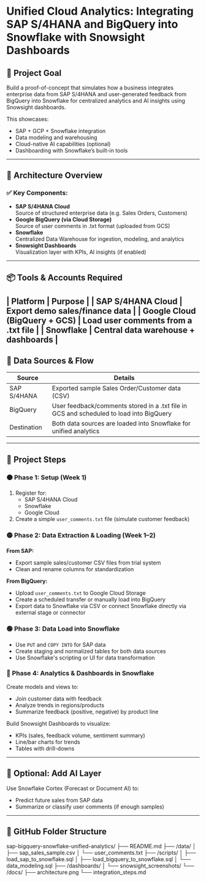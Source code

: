 # Unified Cloud Analytics: Integrating SAP S/4HANA and BigQuery into Snowflake with Snowsight Dashboards

## 🎯 Project Goal
Build a proof-of-concept that simulates how a business integrates enterprise data from SAP S/4HANA and user-generated feedback from BigQuery into Snowflake for centralized analytics and AI insights using Snowsight dashboards.

This showcases:
- SAP + GCP + Snowflake integration
- Data modeling and warehousing
- Cloud-native AI capabilities (optional)
- Dashboarding with Snowflake’s built-in tools

---

## 🧱 Architecture Overview

### ✅ Key Components:
- **SAP S/4HANA Cloud**  
  Source of structured enterprise data (e.g. Sales Orders, Customers)
- **Google BigQuery (via Cloud Storage)**  
  Source of user comments in .txt format (uploaded from GCS)
- **Snowflake**  
  Centralized Data Warehouse for ingestion, modeling, and analytics
- **Snowsight Dashboards**  
  Visualization layer with KPIs, AI insights (if enabled)

---

## 📦 Tools & Accounts Required
| Platform | Purpose |
| SAP S/4HANA Cloud | Export demo sales/finance data |
| Google Cloud (BigQuery + GCS) | Load user comments from a .txt file |
| Snowflake | Central data warehouse + dashboards |
---

## 🔄 Data Sources & Flow
| Source | Details |
|--------|---------|
| SAP S/4HANA | Exported sample Sales Order/Customer data (CSV) |
| BigQuery | User feedback/comments stored in a .txt file in GCS and scheduled to load into BigQuery |
| Destination | Both data sources are loaded into Snowflake for unified analytics |

---

## 🔨 Project Steps

### 🟠 Phase 1: Setup (Week 1)
1. Register for:
   - SAP S/4HANA Cloud
   - Snowflake
   - Google Cloud
2. Create a simple `user_comments.txt` file (simulate customer feedback)

### 🟡 Phase 2: Data Extraction & Loading (Week 1–2)
**From SAP:**
- Export sample sales/customer CSV files from trial system
- Clean and rename columns for standardization

**From BigQuery:**
- Upload `user_comments.txt` to Google Cloud Storage
- Create a scheduled transfer or manually load into BigQuery
- Export data to Snowflake via CSV or connect Snowflake directly via external stage or connector

### 🟢 Phase 3: Data Load into Snowflake
- Use `PUT` and `COPY INTO` for SAP data
- Create staging and normalized tables for both data sources
- Use Snowflake's scripting or UI for data transformation

### 🔵 Phase 4: Analytics & Dashboards in Snowflake
Create models and views to:
- Join customer data with feedback
- Analyze trends in regions/products
- Summarize feedback (positive, negative) by product line

Build Snowsight Dashboards to visualize:
- KPIs (sales, feedback volume, sentiment summary)
- Line/bar charts for trends
- Tables with drill-downs

---

## 🧠 Optional: Add AI Layer
Use Snowflake Cortex (Forecast or Document AI) to:
- Predict future sales from SAP data
- Summarize or classify user comments (if enough samples)

---

## 📁 GitHub Folder Structure
sap-bigquery-snowflake-unified-analytics/
├── README.md
├── /data/
│   ├── sap_sales_sample.csv
│   └── user_comments.txt
├── /scripts/
│   ├── load_sap_to_snowflake.sql
│   ├── load_bigquery_to_snowflake.sql
│   └── data_modeling.sql
├── /dashboards/
│   └── snowsight_screenshots/
└── /docs/
    ├── architecture.png
    └── integration_steps.md
